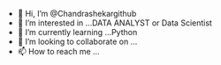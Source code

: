 - 👋 Hi, I’m @Chandrashekargithub
- 👀 I’m interested in ...DATA ANALYST or Data Scientist
- 🌱 I’m currently learning ...Python
- 💞️ I’m looking to collaborate on ...
- 📫 How to reach me ...

<!---
Chandrashekargithub/Chandrashekargithub is a ✨ special ✨ repository because its `README.md` (this file) appears on your GitHub profile.
You can click the Preview link to take a look at your changes.
--->
